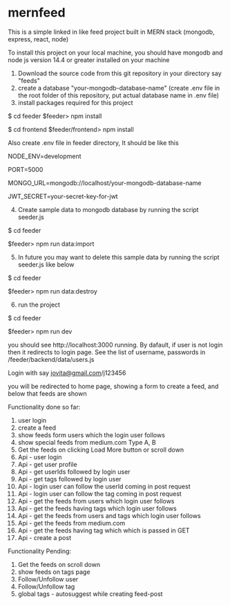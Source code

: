# mernfeed

This is a simple linked in like feed project built in MERN stack (mongodb, express, react, node)

To install this project on your local machine,
you should have mongodb and node js version 14.4 or greater installed on your machine

1. Download the source code from this git repository in your directory say "feeds"
2. create a database "your-mongodb-database-name" (create .env file in the root folder of this repository, put actual database name in .env file)
3. install packages required for this project

$ cd feeder
$feeder> npm install

$ cd frontend
$feeder/frontend> npm install

Also create .env file in feeder directory, It should be like this

NODE_ENV=development

PORT=5000

MONGO_URL=mongodb://localhost/your-mongodb-database-name

JWT_SECRET=your-secret-key-for-jwt

4. Create sample data to mongodb database by running the script seeder.js

$ cd feeder

$feeder> npm run data:import


5. In future you may want to delete this sample data by running the script seeder.js like below

$ cd feeder

$feeder> npm run data:destroy

6. run the project

$ cd feeder

$feeder> npm run dev

you should see http://localhost:3000 running.
By dafault, if user is not login then it redirects to login page.
See the list of username, passwords in /feeder/backend/data/users.js

Login with say jovita@gmail.com/j123456

you will be redirected to home page, showing a form to create a feed,
and below that feeds are shown

Functionality done so far:

1. user login
2. create a feed
3. show feeds form users which the login user follows
4. show special feeds from medium.com Type A, B
5. Get the feeds on clicking Load More button or scroll down
6. Api - user login
7. Api - get user profile
8. Api - get userIds followed by login user
9. Api - get tags followed by login user
10. Api - login user can follow the userId coming in post request
11. Api - login user can follow the tag coming in post request
12. Api - get the feeds from users which login user follows
13. Api - get the feeds having tags which login user follows
14. Api - get the feeds from users and tags which login user follows
15. Api - get the feeds from medium.com
16. Api - get the feeds having tag which which is passed in GET
17. Api - create a post

Functionality Pending:

1. Get the feeds on scroll down
2. show feeds on tags page
3. Follow/Unfollow user
4. Follow/Unfollow tag
5. global tags - autosuggest while creating feed-post
